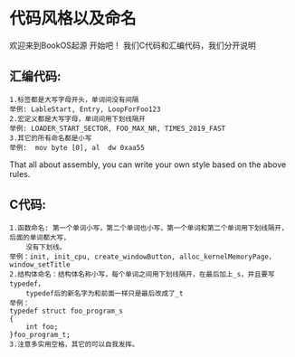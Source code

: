# 代码风格以及命名
欢迎来到BookOS起源
开始吧！
我们C代码和汇编代码，我们分开说明
## 汇编代码:  
    1.标签都是大写字母开头，单词间没有间隔  
    举例: LableStart, Entry, LoopForFoo123    
    2.宏定义都是大写字母，单词间用下划线隔开  
    举例: LOADER_START_SECTOR, FOO_MAX_NR, TIMES_2019_FAST  
    3.其它的所有命名都是小写  
    举例:  mov byte [0], al  dw 0xaa55  
That all about assembly, you can write your own style based on the above rules.  
## C代码:  
    1.函数命名: 第一个单词小写，第二个单词也小写，第一个单词和第二个单词用下划线隔开，后面的单词都大写，  
        没有下划线。  
    举例：init, init_cpu, create_windowButton, alloc_kernelMemoryPage，window_setTitle  
    2.结构体命名：结构体名称小写，每个单词之间用下划线隔开，在最后加上_s，并且要写typedef，  
        typedef后的新名字为和前面一样只是最后改成了_t  
    举例：  
    typedef struct foo_program_s  
    {  
        int foo;  
    }foo_program_t;  
    3.注意多实用空格，其它的可以自我发挥。  